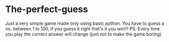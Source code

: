 # The-perfect-guess
Just a very simple game made only using basic python.
You have to guess a no. between 1 to 100, if you guess it right that's it you win!!!
PS: Every time you play the correct answer will change (just not to make the game boring)

